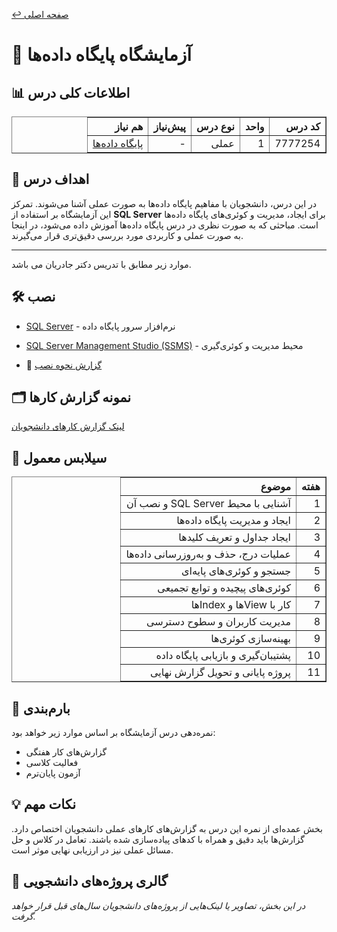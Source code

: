 [↩️ صفحه اصلی](/README.md)  
# 🧪 آزمایشگاه پایگاه داده‌ها

## 📊 اطلاعات کلی درس
<div align="center" style="direction: rtl">
    <table border="1" style="text-align: right;">
    <tr>
        <th>کد درس</th>
        <th>واحد</th>
        <th>نوع درس</th>
        <th>پیش‌نیاز</th>
        <th>هم نیاز</th>
    </tr>
    <tr>
        <td>7777254</td>
        <td>1</td>
        <td>عملی</td>
        <td>-</td>
        <td><a href="/نیمسال 5/پایگاه داده ها/README.md">پایگاه داده‌ها</a></td>
    </tr>
  </table>
</div>

## 🎯 اهداف درس
در این درس، دانشجویان با مفاهیم پایگاه داده‌ها به صورت عملی آشنا می‌شوند. تمرکز این آزمایشگاه بر استفاده از **SQL Server** برای ایجاد، مدیریت و کوئری‌های پایگاه داده‌ها است. مباحثی که به صورت نظری در درس پایگاه داده‌ها آموزش داده می‌شود، در اینجا به صورت عملی و کاربردی مورد بررسی دقیق‌تری قرار می‌گیرند.

---
موارد زیر مطابق با تدریس دکتر جادریان می باشد.

## 🛠️ نصب
- [SQL Server](https://www.microsoft.com/en-us/sql-server/sql-server-downloads) - نرم‌افزار سرور پایگاه داده
- [SQL Server Management Studio (SSMS)](https://learn.microsoft.com/en-us/sql/ssms/download-sql-server-management-studio-ssms?view=sql-server-ver16#download-ssms) - محیط مدیریت و کوئری‌گیری

- 📄 [گزارش نحوه نصب](https://github.com/CE-SCU/scu-computer-engineering-courses/blob/main/%D9%86%DB%8C%D9%85%D8%B3%D8%A7%D9%84%205/%D9%BE%D8%A7%DB%8C%DA%AF%D8%A7%D9%87%20%D8%AF%D8%A7%D8%AF%D9%87%20%D9%87%D8%A7/%D8%AF%D8%A7%DA%A9%DB%8C%D9%88%D9%85%D9%86%D8%AA%20%D9%87%D8%A7/%D9%86%D8%B5%D8%A8.pdf)

## 🗂️ نمونه گزارش کارها
[لینک گزارش کارهای دانشجویان](https://github.com/CE-SCU/scu-computer-engineering-courses/tree/main/%D9%86%DB%8C%D9%85%D8%B3%D8%A7%D9%84%205/%D9%BE%D8%A7%DB%8C%DA%AF%D8%A7%D9%87%20%D8%AF%D8%A7%D8%AF%D9%87%20%D9%87%D8%A7/%D8%AF%D8%A7%DA%A9%DB%8C%D9%88%D9%85%D9%86%D8%AA%20%D9%87%D8%A7)

## 📅 سیلابس معمول

<div align="center" style="direction: rtl">
    <table border="1" style="text-align: right;">
    <tr>
        <th>هفته</th>
        <th>موضوع</th>
    </tr>
    <tr>
        <td>1</td>
        <td>آشنایی با محیط SQL Server و نصب آن</td>
    </tr>
    <tr>
        <td>2</td>
        <td>ایجاد و مدیریت پایگاه داده‌ها</td>
    </tr>
    <tr>
        <td>3</td>
        <td>ایجاد جداول و تعریف کلیدها</td>
    </tr>
    <tr>
        <td>4</td>
        <td>عملیات درج، حذف و به‌روزرسانی داده‌ها</td>
    </tr>
    <tr>
        <td>5</td>
        <td>جستجو و کوئری‌های پایه‌ای</td>
    </tr>
    <tr>
        <td>6</td>
        <td>کوئری‌های پیچیده و توابع تجمیعی</td>
    </tr>
    <tr>
        <td>7</td>
        <td>کار با Viewها و Indexها</td>
    </tr>
    <tr>
        <td>8</td>
        <td>مدیریت کاربران و سطوح دسترسی</td>
    </tr>
    <tr>
        <td>9</td>
        <td>بهینه‌سازی کوئری‌ها</td>
    </tr>
    <tr>
        <td>10</td>
        <td>پشتیبان‌گیری و بازیابی پایگاه داده</td>
    </tr>
    <tr>
        <td>11</td>
        <td>پروژه پایانی و تحویل گزارش نهایی</td>
    </tr>
  </table>
</div>


## 📝 بارم‌بندی
 <p>نمره‌دهی درس آزمایشگاه بر اساس موارد زیر خواهد بود:</p>
    <ul>
        <li>گزارش‌های کار هفتگی</li>
        <li>فعالیت کلاسی</li>
        <li>آزمون پایان‌ترم</li>
    </ul>

## 💡 نکات مهم
بخش عمده‌ای از نمره این درس به گزارش‌های کارهای عملی دانشجویان اختصاص دارد. گزارش‌ها باید دقیق و همراه با کدهای پیاده‌سازی شده باشند.
تعامل در کلاس و حل مسائل عملی نیز در ارزیابی نهایی موثر است.
  
## 🎨 گالری پروژه‌های دانشجویی
*در این بخش، تصاویر یا لینک‌هایی از پروژه‌های دانشجویان سال‌های قبل قرار خواهد گرفت.*